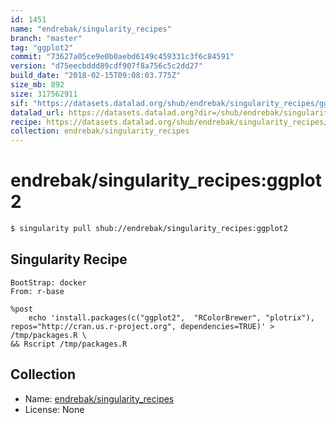 ```yaml
---
id: 1451
name: "endrebak/singularity_recipes"
branch: "master"
tag: "ggplot2"
commit: "73627a05ce9e0b0aebd6149c459331c3f6c84591"
version: "d75eecbddd89cdf907f8a756c5c2dd27"
build_date: "2018-02-15T09:08:03.775Z"
size_mb: 892
size: 317562911
sif: "https://datasets.datalad.org/shub/endrebak/singularity_recipes/ggplot2/2018-02-15-73627a05-d75eecbd/d75eecbddd89cdf907f8a756c5c2dd27.simg"
datalad_url: https://datasets.datalad.org?dir=/shub/endrebak/singularity_recipes/ggplot2/2018-02-15-73627a05-d75eecbd/
recipe: https://datasets.datalad.org/shub/endrebak/singularity_recipes/ggplot2/2018-02-15-73627a05-d75eecbd/Singularity
collection: endrebak/singularity_recipes
---
```


# endrebak/singularity_recipes:ggplot2

```bash
$ singularity pull shub://endrebak/singularity_recipes:ggplot2
```

## Singularity Recipe

```singularity
BootStrap: docker
From: r-base

%post
    echo 'install.packages(c("ggplot2",  "RColorBrewer", "plotrix"), repos="http://cran.us.r-project.org", dependencies=TRUE)' > /tmp/packages.R \
&& Rscript /tmp/packages.R
```

## Collection

 - Name: [endrebak/singularity_recipes](https://github.com/endrebak/singularity_recipes)
 - License: None

